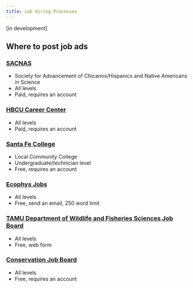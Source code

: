 ```yaml
---
title: Lab Hiring Processes
---
```


[in development]

## Where to post job ads

### [SACNAS](https://careercenter.sacnas.org/employer/login/?goto=%2Fr%2Fjobs%2Fpost%2Fpost%2Ecfm%3Fsite%5Fid%3D22731)
* Society for Advancement of Chicanos/Hispanics and Native Americans in Science
* All levels
* Paid, requires an account

### [HBCU Career Center](https://jobs.thehbcucareercenter.com/employer/login/?goto=%2Femployer%2Fpost%2F)
* All levels
* Paid, requires an account

### [Santa Fe College](https://employers.emsicc.com/sfcollege/login)
* Local Community College
* Undergraduate/technician level
* Free, requires an account

### [Ecophys Jobs](http://ecophys-jobs.org/positions.html)
* All levels
* Free, send an email, 250 word limit

### [TAMU Department of Wildlife and Fisheries Sciences Job Board](https://wfscjobs.tamu.edu/job-entry-form/)
* All levels
* Free, web form

### [Conservation Job Board](https://www.conservationjobboard.com/select-organization-job-type)
* All levels
* Free, requires an account
